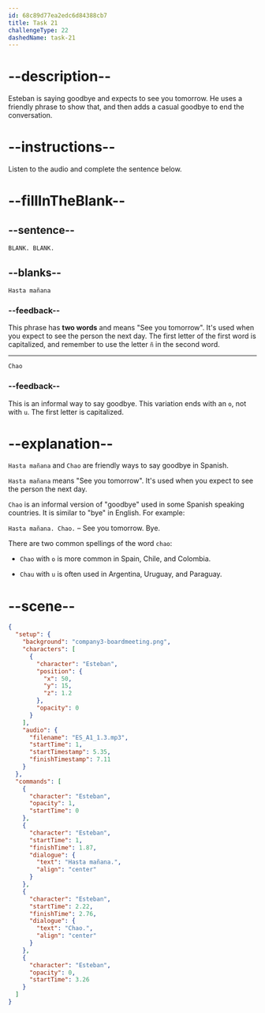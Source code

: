 ```yaml
---
id: 68c89d77ea2edc6d84388cb7
title: Task 21
challengeType: 22
dashedName: task-21
---
```

<!-- (Audio) Esteban: Hasta mañana. Chao. -->

# --description--

Esteban is saying goodbye and expects to see you tomorrow. He uses a friendly phrase to show that, and then adds a casual goodbye to end the conversation.

# --instructions--

Listen to the audio and complete the sentence below.

# --fillInTheBlank--

## --sentence--

`BLANK. BLANK.`

## --blanks--

`Hasta mañana`

### --feedback--

This phrase has **two words** and means "See you tomorrow". It's used when you expect to see the person the next day. The first letter of the first word is capitalized, and remember to use the letter `ñ` in the second word.

---

`Chao`

### --feedback--

This is an informal way to say goodbye. This variation ends with an `o`, not with `u`. The first letter is capitalized.

# --explanation--

`Hasta mañana` and `Chao` are friendly ways to say goodbye in Spanish.

`Hasta mañana` means "See you tomorrow". It's used when you expect to see the person the next day.

`Chao` is an informal version of "goodbye" used in some Spanish speaking countries. It is similar to "bye" in English. For example:  

`Hasta mañana. Chao.` – See you tomorrow. Bye.

There are two common spellings of the word `chao`:

- `Chao` with `o` is more common in Spain, Chile, and Colombia.

- `Chau` with `u` is often used in Argentina, Uruguay, and Paraguay.

# --scene--

```json
{
  "setup": {
    "background": "company3-boardmeeting.png",
    "characters": [
      {
        "character": "Esteban",
        "position": {
          "x": 50,
          "y": 15,
          "z": 1.2
        },
        "opacity": 0
      }
    ],
    "audio": {
      "filename": "ES_A1_1.3.mp3",
      "startTime": 1,
      "startTimestamp": 5.35,
      "finishTimestamp": 7.11
    }
  },
  "commands": [
    {
      "character": "Esteban",
      "opacity": 1,
      "startTime": 0
    },
    {
      "character": "Esteban",
      "startTime": 1,
      "finishTime": 1.87,
      "dialogue": {
        "text": "Hasta mañana.",
        "align": "center"
      }
    },
    {
      "character": "Esteban",
      "startTime": 2.22,
      "finishTime": 2.76,
      "dialogue": {
        "text": "Chao.",
        "align": "center"
      }
    },
    {
      "character": "Esteban",
      "opacity": 0,
      "startTime": 3.26
    }
  ]
}
```
